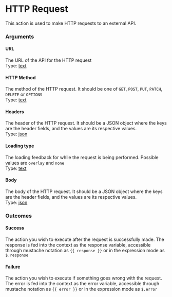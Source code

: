 # HTTP Request

This action is used to make HTTP requests to an external API.

### Arguments

#### URL

The URL of the API for the HTTP request  
Type: [text](https://docs.abstra.app/docs/projects/front-end/arguments/argument-types#text)

#### HTTP Method

The method of the HTTP request. It should be one of  `GET`, `POST`, `PUT`, `PATCH`, `DELETE` or `OPTIONS`  
Type: [text](https://docs.abstra.app/docs/projects/front-end/arguments/argument-types#text)

#### Headers

The header of the HTTP request. It should be a JSON object where the keys are the header fields, and the values are its respective values.  
Type: [json](https://docs.abstra.app/docs/projects/front-end/arguments/argument-types#json)

#### Loading type

The loading feedback for while the request is being performed. Possible values are `overlay` and `none`  
Type: [text](https://docs.abstra.app/docs/projects/front-end/arguments/argument-types#text)

#### Body

The body of the HTTP request. It should be a JSON object where the keys are the header fields, and the values are its respective values.  
Type: [json](https://docs.abstra.app/docs/projects/front-end/arguments/argument-types#json)

### Outcomes

#### Success

The action you wish to execute after the request is successfully made.  The response is fed into the context as the response variable, accessible through mustache notation as `{{ response }}` or in the expression mode as `$.response`

#### Failure

The action you wish to execute if something goes wrong with the request. The error is fed into the context as the error variable, accessible through mustache notation as `{{ error }}` or in the expression mode as `$.error`

